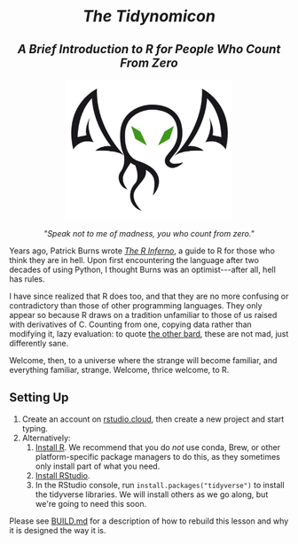 <div align="center">
  <h1><em>The Tidynomicon</em></h1>
  <h2><em>A Brief Introduction to R for People Who Count From Zero</em></h2>
  <img src="https://raw.githubusercontent.com/gvwilson/r4py/master/figures/index/cthulhu-900x759.jpg" width="300" />
  <p><em>"Speak not to me of madness, you who count from zero."</em></p>
</div>

Years ago,
Patrick Burns wrote *[The R Inferno][r-inferno]*,
a guide to R for those who think they are in hell.
Upon first encountering the language after two decades of using Python,
I thought Burns was an optimist---after all,
hell has rules.

I have since realized that R does too,
and that they are no more confusing or contradictory than those of other programming languages.
They only appear so because R draws on a tradition unfamiliar to those of us raised with derivatives of C.
Counting from one,
copying data rather than modifying it,
lazy evaluation:
to quote [the other bard][pratchett],
these are not mad, just differently sane.

Welcome, then, to a universe where the strange will become familiar,
and everything familiar, strange.
Welcome, thrice welcome, to R.

## Setting Up

1.  Create an account on [rstudio.cloud][rstudio-cloud],
    then create a new project and start typing.
2.  Alternatively:
    1.  [Install R][r-install].
        We recommend that you do *not* use conda, Brew, or other platform-specific package managers to do this,
        as they sometimes only install part of what you need.
    2.  [Install RStudio][rstudio-install].
    3.  In the RStudio console,
        run `install.packages("tidyverse")` to install the tidyverse libraries.
        We will install others as we go along,
        but we're going to need this soon.

Please see [BUILD.md](./BUILD.md) for a description of how to rebuild this lesson
and why it is designed the way it is.

[knitr]: https://yihui.name/knitr/
[kramdown]: https://kramdown.gettalong.org/
[merely-useful]: http://merely-useful.github.io/
[pratchett]: https://www.terrypratchettbooks.com/sir-terry/
[r-inferno]: https://www.burns-stat.com/documents/books/the-r-inferno/
[r-install]: https://cran.rstudio.com/
[rstudio-cloud]: https://rstudio.cloud/
[rstudio-install]: https://www.rstudio.com/products/rstudio/download/
